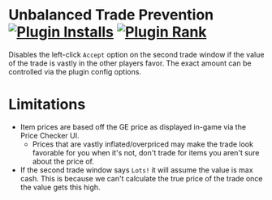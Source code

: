 # Unbalanced Trade Prevention [![Plugin Installs](http://img.shields.io/endpoint?url=https://api.runelite.net/pluginhub/shields/installs/plugin/unbalanced-trade-prevention)](https://runelite.net/plugin-hub/TheStonedTurtle) [![Plugin Rank](http://img.shields.io/endpoint?url=https://api.runelite.net/pluginhub/shields/rank/plugin/unbalanced-trade-prevention)](https://runelite.net/plugin-hub)
Disables the left-click `Accept` option on the second trade window if the value of the trade is vastly in the other players favor. The exact amount can be controlled via the plugin config options.

# Limitations
* Item prices are based off the GE price as displayed in-game via the Price Checker UI.
  * Prices that are vastly inflated/overpriced may make the trade look favorable for you when it's not, don't trade for items you aren't sure about the price of. 
* If the second trade window says `Lots!` it will assume the value is max cash. This is because we can't calculate the true price of the trade once the value gets this high.
